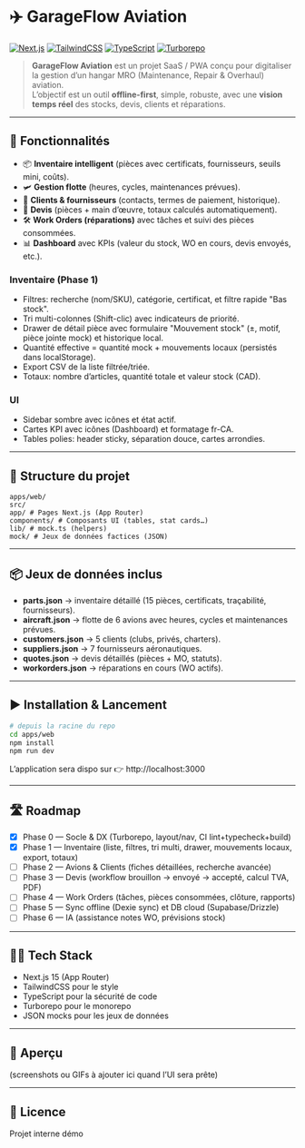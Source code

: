 # ✈️ GarageFlow Aviation

[![Next.js](https://img.shields.io/badge/Next.js-15-black?style=flat&logo=nextdotjs)](https://nextjs.org/) 
[![TailwindCSS](https://img.shields.io/badge/TailwindCSS-3.4-blue?style=flat&logo=tailwindcss)](https://tailwindcss.com/) 
[![TypeScript](https://img.shields.io/badge/TypeScript-5-blue?style=flat&logo=typescript)](https://www.typescriptlang.org/) 
[![Turborepo](https://img.shields.io/badge/Turborepo-Monorepo-lightgrey?style=flat&logo=vercel)](https://turbo.build/)

> **GarageFlow Aviation** est un projet SaaS / PWA conçu pour digitaliser la gestion d’un hangar MRO (Maintenance, Repair & Overhaul) aviation.  
> L’objectif est un outil **offline-first**, simple, robuste, avec une **vision temps réel** des stocks, devis, clients et réparations.

---

## 🚀 Fonctionnalités

- 📦 **Inventaire intelligent** (pièces avec certificats, fournisseurs, seuils mini, coûts).
- 🛩️ **Gestion flotte** (heures, cycles, maintenances prévues).
- 👥 **Clients & fournisseurs** (contacts, termes de paiement, historique).
- 🧾 **Devis** (pièces + main d’œuvre, totaux calculés automatiquement).
- 🛠️ **Work Orders (réparations)** avec tâches et suivi des pièces consommées.
- 📊 **Dashboard** avec KPIs (valeur du stock, WO en cours, devis envoyés, etc.).

### Inventaire (Phase 1)
- Filtres: recherche (nom/SKU), catégorie, certificat, et filtre rapide "Bas stock".
- Tri multi-colonnes (Shift-clic) avec indicateurs de priorité.
- Drawer de détail pièce avec formulaire "Mouvement stock" (±, motif, pièce jointe mock) et historique local.
- Quantité effective = quantité mock + mouvements locaux (persistés dans localStorage).
- Export CSV de la liste filtrée/triée.
- Totaux: nombre d’articles, quantité totale et valeur stock (CAD).

### UI
- Sidebar sombre avec icônes et état actif.
- Cartes KPI avec icônes (Dashboard) et formatage fr-CA.
- Tables polies: header sticky, séparation douce, cartes arrondies.

---

## 📂 Structure du projet

```
apps/web/
src/
app/ # Pages Next.js (App Router)
components/ # Composants UI (tables, stat cards…)
lib/ # mock.ts (helpers)
mock/ # Jeux de données factices (JSON)
```

---

## 📦 Jeux de données inclus

- **parts.json** → inventaire détaillé (15 pièces, certificats, traçabilité, fournisseurs).
- **aircraft.json** → flotte de 6 avions avec heures, cycles et maintenances prévues.
- **customers.json** → 5 clients (clubs, privés, charters).
- **suppliers.json** → 7 fournisseurs aéronautiques.
- **quotes.json** → devis détaillés (pièces + MO, statuts).
- **workorders.json** → réparations en cours (WO actifs).

---

## ▶️ Installation & Lancement

```bash
# depuis la racine du repo
cd apps/web
npm install
npm run dev
```

L’application sera dispo sur 👉 http://localhost:3000

---

## 🛣️ Roadmap

- [x] Phase 0 — Socle & DX (Turborepo, layout/nav, CI lint+typecheck+build)
- [x] Phase 1 — Inventaire (liste, filtres, tri multi, drawer, mouvements locaux, export, totaux)
- [ ] Phase 2 — Avions & Clients (fiches détaillées, recherche avancée)
- [ ] Phase 3 — Devis (workflow brouillon → envoyé → accepté, calcul TVA, PDF)
- [ ] Phase 4 — Work Orders (tâches, pièces consommées, clôture, rapports)
- [ ] Phase 5 — Sync offline (Dexie sync) et DB cloud (Supabase/Drizzle)
- [ ] Phase 6 — IA (assistance notes WO, prévisions stock)

---

## 👨‍💻 Tech Stack

- Next.js 15 (App Router)
- TailwindCSS pour le style
- TypeScript pour la sécurité de code
- Turborepo pour le monorepo
- JSON mocks pour les jeux de données

---

## 📸 Aperçu

(screenshots ou GIFs à ajouter ici quand l’UI sera prête)

---

## 📄 Licence

Projet interne démo
